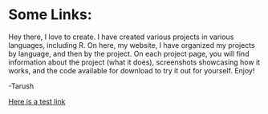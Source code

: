 <p align="center">
  <h1>Some Links:</h1>
</p>

Hey there, I love to create. I have created various projects in various languages, including R. On here, my website, I have organized my projects by language, and then by the project. On each project page, you will find information about the project (what it does), screenshots showcasing how it works, and the code available for download to try it out for yourself. Enjoy!

-Tarush

[Here is a test link](https://raw.githubusercontent.com/tvig2/tvig2.github.io/master/test.zip)
